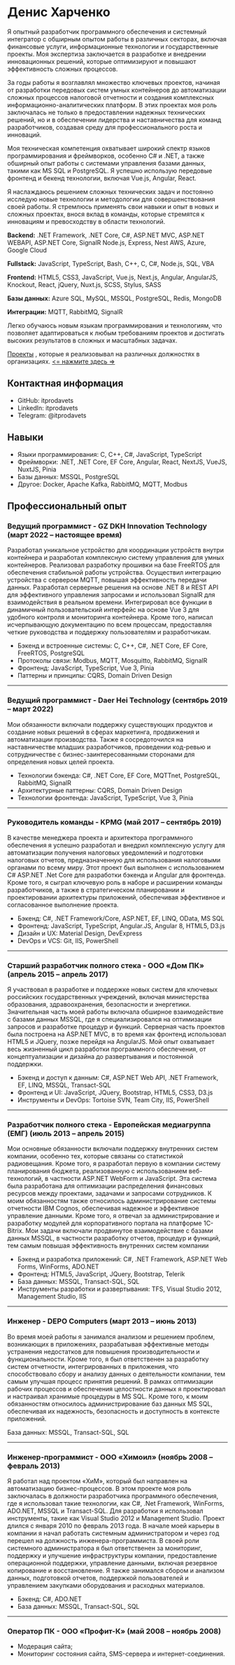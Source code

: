 # Денис Харченко

Я опытный разработчик программного обеспечения и системный интегратор с обширным опытом работы в различных секторах, включая финансовые услуги, информационные технологии и государственные проекты. Моя экспертиза заключается в разработке и внедрении инновационных решений, которые оптимизируют и повышают эффективность сложных процессов.

За годы работы я возглавлял множество ключевых проектов, начиная от разработки передовых систем умных контейнеров до автоматизации сложных процессов налоговой отчетности и создания комплексных информационно-аналитических платформ. В этих проектах моя роль заключалась не только в предоставлении надежных технических решений, но и в обеспечении лидерства и наставничества для команд разработчиков, создавая среду для профессионального роста и инноваций.

Моя техническая компетенция охватывает широкий спектр языков программирования и фреймворков, особенно C# и .NET, а также обширный опыт работы с системами управления базами данных, такими как MS SQL и PostgreSQL. Я успешно использую передовые фронтенд и бекенд технологии, включая Vue.js, Angular, React.

Я наслаждаюсь решением сложных технических задач и постоянно исследую новые технологии и методологии для совершенствования своей работы. Я стремлюсь применять свои навыки и опыт в новых и сложных проектах, внося вклад в команды, которые стремятся к инновациям и превосходству в области технологий.

**Backend:**
.NET Framework, .NET Core, C#, ASP.NET MVC, ASP.NET WEBAPI, ASP.NET Core, SignalR
Node.js, Express, Nest
AWS, Azure, Google Cloud

**Fullstack:**
JavaScript, TypeScript, Bash, C++, C, C#, Node.js, SQL, VBA

**Frontend:**
HTML5, CSS3, JavaScript, Vue.js, Next.js, Angular, AngularJS, Knockout, React, jQuery, Nuxt.js, SCSS, Stylus, SASS

**Базы данных:**
Azure SQL, MySQL, MSSQL, PostgreSQL, Redis, MongoDB

**Интеграции:**
MQTT, RabbitMQ, SignalR

Легко обучаюсь новым языкам программирования и технологиям, что позволяет адаптироваться к любым требованиям проектов и достигать высоких результатов в сложных и масштабных задачах.

[Проекты](/projects.en.md) , которые я реализовывал на различных должностях в организациях. [<= нажмите здесь =>](/projects.en.md)

##  Контактная информация
- GitHub: itprodavets
- LinkedIn: itprodavets
- Telegram: @itprodavets

## Навыки
- Языки программирования: C, C++, C#, JavaScript, TypeScript
- Фреймворки: .NET, .NET Core, EF Core, Angular, React, NextJS, VueJS, NuxtJS, Pinia
- Базы данных: MSSQL, PostgreSQL
- Другое: Docker, Apache Kafka, RabbitMQ, MQTT, Modbus

## Профессиональный опыт
### Ведущий программист - GZ DKH Innovation Technology (март 2022 – настоящее время)
Разработал уникальное устройство для координации устройств внутри контейнера и разработал комплексную систему управления для умных контейнеров. Реализовал разработку прошивки на базе FreeRTOS для обеспечения стабильной работы устройства. Осуществил интеграцию устройства с сервером MQTT, повышая эффективность передачи данных. Разработал серверные решения на основе .NET 8 и REST API для эффективного управления запросами и использовал SignalR для взаимодействия в реальном времени. Интегрировал все функции в динамичный пользовательский интерфейс на основе Vue 3 для удобного контроля и мониторинга контейнера. Кроме того, написал исчерпывающую документацию по всем процессам, предоставляя четкие руководства и поддержку пользователям и разработчикам.

- Бэкенд и встроенные системы: C, C++, C#, .NET Core, EF Core, FreeRTOS, PostgreSQL
- Протоколы связи: Modbus, MQTT, Mosquitto, RabbitMQ, SignalR
- Фронтенд: JavaScript, TypeScript, Vue 3, Pinia
- Паттерны и принципы: CQRS, Domain Driven Design

---

### Ведущий программист - Daer Hei Technology (сентябрь 2019 – март 2022)
Мои обязанности включали поддержку существующих продуктов и создание новых решений в сферах маркетинга, продвижения и автоматизации производства. Также я сосредоточился на наставничестве младших разработчиков, проведении код-ревью и сотрудничестве с бизнес-заинтересованными сторонами для определения новых целей проекта.

- Технологии бэкенда: C#, .NET Core, EF Core, MQTTnet, PostgreSQL, RabbitMQ, SignalR
- Архитектурные паттерны: CQRS, Domain Driven Design
- Технологии фронтенда: JavaScript, TypeScript, Vue 3, Pinia

---

### Руководитель команды - KPMG (май 2017 – сентябрь 2019)
В качестве менеджера проекта и архитектора программного обеспечения я успешно разработал и внедрил комплексную услугу для автоматизации получения налоговых уведомлений и подготовки налоговых отчетов, предназначенную для использования налоговыми органами по всему миру. Этот проект был выполнен с использованием C# ASP.NET .Net Core для разработки бэкенда и Angular для фронтенда. Кроме того, я сыграл ключевую роль в наборе и расширении команды разработчиков, а также в стратегическом планировании и проектировании архитектуры приложений, обеспечивая эффективное и согласованное выполнение проекта.

- Бэкенд: C#, .NET Framework/Core, ASP.NET, EF, LINQ, OData, MS SQL
- Фронтенд: JavaScript, TypeScript, Angular.JS, Angular 8, HTML5, D3.js
- Дизайн и UX: Material Design, DevExpress
- DevOps и VCS: Git, IIS, PowerShell

---

### Старший разработчик полного стека - ООО «Дом ПК» (апрель 2015 – апрель 2017)
Я участвовал в разработке и поддержке новых систем для ключевых российских государственных учреждений, включая министерства образования, здравоохранения, безопасности и энергетики. Значительная часть моей работы включала обширное взаимодействие с базами данных MSSQL, где я специализировался на оптимизации запросов и разработке процедур и функций. Серверная часть проектов была построена на ASP.NET MVC, в то время как фронтенд использовал HTML5 и JQuery, позже перейдя на AngularJS. Мой опыт охватывает весь жизненный цикл разработки программного обеспечения, от концептуализации и дизайна до развертывания и постоянной поддержки.

- Бэкенд и доступ к данным: C#, ASP.NET Web API, .NET Framework, EF, LINQ, MSSQL, Transact-SQL
- Фронтенд и UI: JavaScript, JQuery, Bootstrap, HTML5, CSS3, D3.js
- Инструменты и DevOps: Tortoise SVN, Team City, IIS, PowerShell

---

### Разработчик полного стека - Европейская медиагруппа (ЕМГ) (июль 2013 – апрель 2015)
Мои основные обязанности включали поддержку внутренних систем компании, особенно тех, которые связаны со статистикой радиовещания. Кроме того, я разработал первую в компании систему планирования бюджета, реализованную с использованием веб-технологий, в частности ASP.NET WebForm и JavaScript. Эта система была разработана для оптимизации распределения финансовых ресурсов между проектами, задачами и запросами сотрудников. К моим обязанностям также относилось администрирование системы отчетности IBM Cognos, обеспечивая надежное и эффективное управление данными. Кроме того, я отвечал за администрирование и разработку модулей для корпоративного портала на платформе 1C-Bitrix. Мои задачи включали продвинутое взаимодействие с базами данных MSSQL, в частности разработку отчетов, процедур и функций, тем самым повышая эффективность внутренних систем компании

- Бэкенд и разработка приложений: C#, .NET Framework, ASP.NET Web Forms, WinForms, ADO.NET
- Фронтенд: HTML5, JavaScript, JQuery, Bootstrap, Telerik
- База данных: MSSQL, Transact-SQL, SQL
- Инструменты разработки и развертывания: TFS, Visual Studio 2012, Management Studio, IIS

---

### Инженер - DEPO Computers (март 2013 – июнь 2013)
Во время моей работы я занимался анализом и решением проблем, возникающих в приложениях, разрабатывая эффективные методы устранения недостатков для повышения производительности и функциональности. Кроме того, я был ответственен за разработку систем отчетности, интегрированных в приложения, что способствовало сбору и анализу данных о деятельности компании, тем самым улучшая процесс принятия решений. В рамках оптимизации рабочих процессов и обеспечения целостности данных я проектировал и настраивал хранимые процедуры в MS SQL. Кроме того, к моим обязанностям относилось администрирование баз данных MS SQL, обеспечивая их надежность, безопасность и доступность в контексте приложений.

База данных: MSSQL, Transact-SQL, SQL

---

### Инженер-программист - ООО «Химоил» (ноябрь 2008 – февраль 2013)
Я работал над проектом «ХиМ», который был направлен на автоматизацию бизнес-процессов. В этом проекте моя роль заключалась в должности разработчика программного обеспечения, где я использовал такие технологии, как C#, .Net Framework, WinForms, ADO.NET, MSSQL и Transact-SQL. Для разработки я использовал инструменты, такие как Visual Studio 2012 и Management Studio. Проект длился с января 2010 по февраль 2013 года.
В начале моей карьеры в компании я начал работать системным администратором и через год перешел на должность инженера-программиста. В своей роли системного администратора я был ответственен за мониторинг, поддержку и улучшение инфраструктуры компании, предоставление операционной поддержки, управление данными, включая резервное копирование и восстановление. Я также занимался сбором и анализом данных, подготовкой отчетов, поддержкой пользователей и управлением закупками оборудования и расходных материалов.

- Бэкенд: C#, ADO.NET
- База данных: MSSQL, Transact-SQL, SQL

---

### Оператор ПК - ООО «Профит-К» (май 2008 – ноябрь 2008)
- Модерация сайта;
- Мониторинг состояния сайта, SMS-сервера и интернет-соединения.
